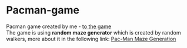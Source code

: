 # Pacman-game
Pacman game created by me - [to the game](https://sapphire-jasper-magnolia.glitch.me/)<br>
The game is using <b>random maze generator</b> which is created by random walkers, more about it in the following link: [Pac-Man Maze Generation](https://www.contralogic.com/2d-pac-man-style-maze-generation/)
